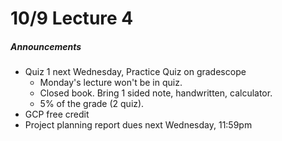 # 10/9 Lecture 4

##### Announcements

- Quiz 1 next Wednesday, Practice Quiz on gradescope
  - Monday's lecture won't be in quiz.
  - Closed book. Bring 1 sided note, handwritten, calculator.
  - 5% of the grade (2 quiz).
- GCP free credit
- Project planning report dues next Wednesday, 11:59pm